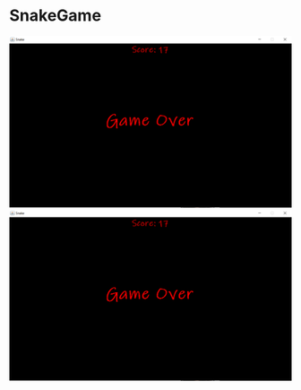 # SnakeGame
<img src="https://github.com/ImTheEngineer/SnakeGame/blob/main/Galeria/Snake-Pic1.png" width="" height="">
<img src="https://github.com/ImTheEngineer/SnakeGame/blob/main/Galeria/Snake-Pic1.png" alt="Curso Python DIO" width="" height="">
